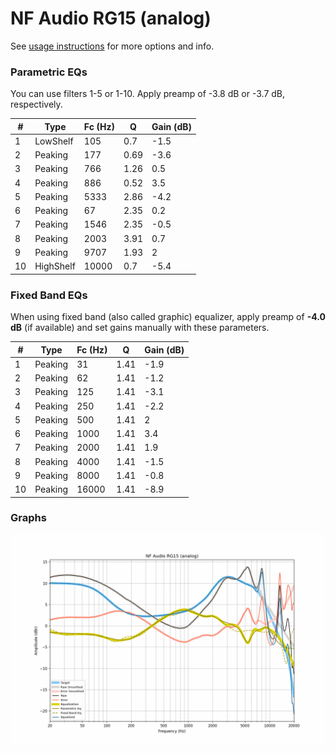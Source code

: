 # NF Audio RG15 (analog)
See [usage instructions](https://github.com/jaakkopasanen/AutoEq#usage) for more options and info.

### Parametric EQs
You can use filters 1-5 or 1-10. Apply preamp of -3.8 dB or -3.7 dB, respectively.

|   # | Type      |   Fc (Hz) |    Q |   Gain (dB) |
|-----|-----------|-----------|------|-------------|
|   1 | LowShelf  |       105 | 0.7  |        -1.5 |
|   2 | Peaking   |       177 | 0.69 |        -3.6 |
|   3 | Peaking   |       766 | 1.26 |         0.5 |
|   4 | Peaking   |       886 | 0.52 |         3.5 |
|   5 | Peaking   |      5333 | 2.86 |        -4.2 |
|   6 | Peaking   |        67 | 2.35 |         0.2 |
|   7 | Peaking   |      1546 | 2.35 |        -0.5 |
|   8 | Peaking   |      2003 | 3.91 |         0.7 |
|   9 | Peaking   |      9707 | 1.93 |         2   |
|  10 | HighShelf |     10000 | 0.7  |        -5.4 |

### Fixed Band EQs
When using fixed band (also called graphic) equalizer, apply preamp of **-4.0 dB** (if available) and set gains manually with these parameters.

|   # | Type    |   Fc (Hz) |    Q |   Gain (dB) |
|-----|---------|-----------|------|-------------|
|   1 | Peaking |        31 | 1.41 |        -1.9 |
|   2 | Peaking |        62 | 1.41 |        -1.2 |
|   3 | Peaking |       125 | 1.41 |        -3.1 |
|   4 | Peaking |       250 | 1.41 |        -2.2 |
|   5 | Peaking |       500 | 1.41 |         2   |
|   6 | Peaking |      1000 | 1.41 |         3.4 |
|   7 | Peaking |      2000 | 1.41 |         1.9 |
|   8 | Peaking |      4000 | 1.41 |        -1.5 |
|   9 | Peaking |      8000 | 1.41 |        -0.8 |
|  10 | Peaking |     16000 | 1.41 |        -8.9 |

### Graphs
![](./NF%20Audio%20RG15%20(analog).png)
